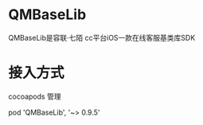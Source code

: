 # QMBaseLib

QMBaseLib是容联·七陌 cc平台iOS一款在线客服基类库SDK

# 接入方式

cocoapods 管理

pod 'QMBaseLib', '~> 0.9.5'
